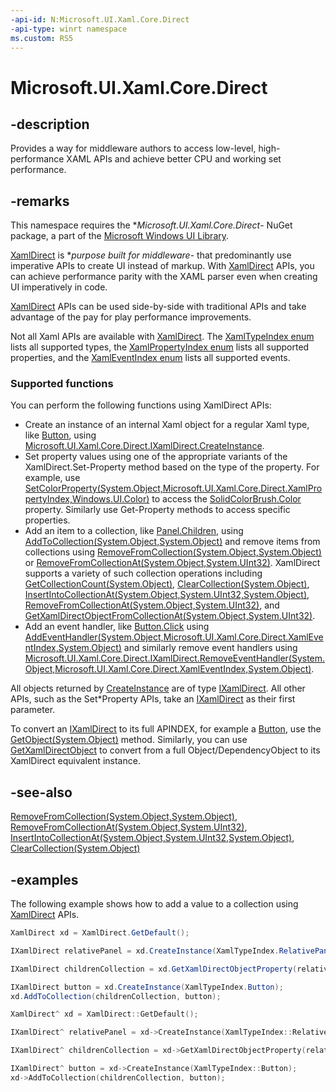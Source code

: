 ```yaml
---
-api-id: N:Microsoft.UI.Xaml.Core.Direct
-api-type: winrt namespace
ms.custom: RS5
---
```


<!-- Namespace syntax.
namespace Microsoft.UI.Xaml.Core.Direct 
-->

# Microsoft.UI.Xaml.Core.Direct

## -description

Provides a way for middleware authors to access low-level, high-performance XAML APIs and achieve better CPU and working set performance.

## -remarks

This namespace requires the **Microsoft.UI.Xaml.Core.Direct*- NuGet package, a part of the [Microsoft Windows UI Library](https://aka.ms/winui-docs).

[XamlDirect](xamldirect.md) is **purpose built for middleware*- that predominantly use imperative APIs to create UI instead of markup. With [XamlDirect](xamldirect.md) APIs, you can achieve performance parity with the XAML parser even when creating UI imperatively in code.

[XamlDirect](xamldirect.md) APIs can be used side-by-side with traditional APIs and take advantage of the pay for play performance improvements.  

Not all Xaml APIs are available with [XamlDirect](xamldirect.md). The [XamlTypeIndex enum](xamltypeindex.md) lists all supported types, the [XamlPropertyIndex enum](xamlpropertyindex.md) lists all supported properties, and the [XamlEventIndex enum](xamleventindex.md) lists all supported events.

### Supported functions

You can perform the following functions using XamlDirect APIs:

- Create an instance of an internal Xaml object for a regular Xaml type, like [Button](/uwp/api/windows.ui.xaml.controls.button), using [Microsoft.UI.Xaml.Core.Direct.IXamlDirect.CreateInstance](ixamldirect_createinstance_1778638798.md).
- Set property values using one of the appropriate variants of the XamlDirect.Set-Property method based on the type of the property. For example, use [SetColorProperty(System.Object,Microsoft.UI.Xaml.Core.Direct.XamlPropertyIndex,Windows.UI.Color)](ixamldirect_setcolorproperty_2039300524.md) to access the [SolidColorBrush.Color](/uwp/api/windows.ui.xaml.media.solidcolorbrush.color) property. Similarly use Get-Property methods to access specific properties.
- Add an item to a collection, like [Panel.Children](/uwp/api/windows.ui.xaml.controls.panel.children), using [AddToCollection(System.Object,System.Object)](ixamldirect_addtocollection_1533490820.md) and remove items from collections using [RemoveFromCollection(System.Object,System.Object)](ixamldirect_removefromcollection_2015158471.md) or [RemoveFromCollectionAt(System.Object,System.UInt32)](ixamldirect_removefromcollectionat_1329285826.md). XamlDirect supports a variety of such collection operations including [GetCollectionCount(System.Object)](ixamldirect_getcollectioncount_1552905727.md), [ClearCollection(System.Object)](ixamldirect_clearcollection_1351804274.md), [InsertIntoCollectionAt(System.Object,System.UInt32,System.Object)](ixamldirect_insertintocollectionat_1006192088.md), [RemoveFromCollectionAt(System.Object,System.UInt32)](ixamldirect_removefromcollectionat_1329285826.md), and [GetXamlDirectObjectFromCollectionAt(System.Object,System.UInt32)](ixamldirect_getxamldirectobjectfromcollectionat_1022411237.md).
- Add an event handler, like [Button.Click](/uwp/api/windows.ui.xaml.controls.primitives.buttonbase.click) using [AddEventHandler(System.Object,Microsoft.UI.Xaml.Core.Direct.XamlEventIndex,System.Object)](ixamldirect_addeventhandler_800589073.md) and similarly remove event handlers using [Microsoft.UI.Xaml.Core.Direct.IXamlDirect.RemoveEventHandler(System.Object,Microsoft.UI.Xaml.Core.Direct.XamlEventIndex,System.Object)](ixamldirect_removeeventhandler_1875707612.md).

All objects returned by [CreateInstance](ixamldirect_createinstance_1778638798.md) are of type [IXamlDirect](ixamldirect.md). All other APIs, such as the Set*Property APIs, take an [IXamlDirect](ixamldirect.md) as their first parameter.

To convert an [IXamlDirect](ixamldirect.md) to its full APINDEX, for example a [Button](/uwp/api/windows.ui.xaml.controls.button), use the [GetObject(System.Object)](ixamldirect_getobject_961148834.md) method. Similarly, you can use [GetXamlDirectObject](ixamldirect_getxamldirectobject_197339041.md) to convert from a full Object/DependencyObject to its XamlDirect equivalent instance.

## -see-also

[RemoveFromCollection(System.Object,System.Object)](ixamldirect_removefromcollection_2015158471.md), [RemoveFromCollectionAt(System.Object,System.UInt32)](ixamldirect_removefromcollectionat_1329285826.md), [InsertIntoCollectionAt(System.Object,System.UInt32,System.Object)](ixamldirect_insertintocollectionat_1006192088.md), [ClearCollection(System.Object)](ixamldirect_clearcollection_1351804274.md)

## -examples

The following example shows how to add a value to a collection using [XamlDirect](xamldirect.md) APIs.

```C#
XamlDirect xd = XamlDirect.GetDefault();

IXamlDirect relativePanel = xd.CreateInstance(XamlTypeIndex.RelativePanel);

IXamlDirect childrenCollection = xd.GetXamlDirectObjectProperty(relativePanel, XamlPropertyIndex.Panel_Children);

IXamlDirect button = xd.CreateInstance(XamlTypeIndex.Button);
xd.AddToCollection(childrenCollection, button);
```

```CPP
XamlDirect^ xd = XamlDirect::GetDefault();

IXamlDirect^ relativePanel = xd->CreateInstance(XamlTypeIndex::RelativePanel);

IXamlDirect^ childrenCollection = xd->GetXamlDirectObjectProperty(relativePanel, XamlPropertyIndex::Panel_Children);

IXamlDirect^ button = xd->CreateInstance(XamlTypeIndex::Button);
xd->AddToCollection(childrenCollection, button);
```

